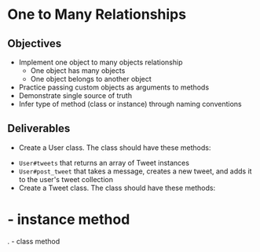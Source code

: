 # One to Many Relationships

## Objectives

* Implement one object to many objects relationship
  * One object has many objects
  * One object belongs to another object
* Practice passing custom objects as arguments to methods
* Demonstrate single source of truth
* Infer type of method (class or instance) through naming conventions

## Deliverables

* Create a User class. The class should have these methods:
<!--   * `User#initialize` which takes a username and has a reader method for the username -->
  * `User#tweets` that returns an array of Tweet instances
  * `User#post_tweet` that takes a message, creates a new tweet, and adds it to the user's tweet collection
* Create a Tweet class. The class should have these methods:
  <!-- * `Tweet#message` that returns a string -->
<!--   * `Tweet#user` that returns an instance of the user class -->
  <!-- * `Tweet.all` that returns all the Tweets created. -->
<!--   * `Tweet#username` that returns the username of the tweet's user -->

# - instance method
. - class method